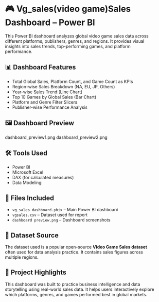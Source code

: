 # 🎮 Vg_sales(video game)Sales Dashboard – Power BI

This Power BI dashboard analyzes global video game sales data across different platforms, publishers, genres, and regions. It provides visual insights into sales trends, top-performing games, and platform performance.

## 📊 Dashboard Features

- Total Global Sales, Platform Count, and Game Count as KPIs
- Region-wise Sales Breakdown (NA, EU, JP, Others)
- Year-wise Sales Trend (Line Chart)
- Top 10 Games by Global Sales (Bar Chart)
- Platform and Genre Filter Slicers
- Publisher-wise Performance Analysis

## 🖼 Dashboard Preview

dashboard_preview1.png
dashboard_preview2.png

## 🛠 Tools Used

- Power BI
- Microsoft Excel
- DAX (for calculated measures)
- Data Modeling

## 📁 Files Included

- `vg_sales dashboard.pbix` – Main Power BI dashboard
- `vgsales.csv` – Dataset used for report
- `dashboard preview.png` – Dashboard screenshots

## 📌 Dataset Source

The dataset used is a popular open-source **Video Game Sales dataset** often used for data analysis practice. It contains sales figures across multiple regions.

## 📎 Project Highlights

This dashboard was built to practice business intelligence and data storytelling using real-world sales data. It helps users interactively explore which platforms, genres, and games performed best in global markets.
